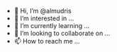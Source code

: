 - 👋 Hi, I’m @almudris
- 👀 I’m interested in ...
- 🌱 I’m currently learning ...
- 💞️ I’m looking to collaborate on ...
- 📫 How to reach me ...

<!---
almudris/almudris is a ✨ special ✨ repository because its `README.md` (this file) appears on your GitHub profile.
You can click the Preview link to take a look at your changes.
--->
